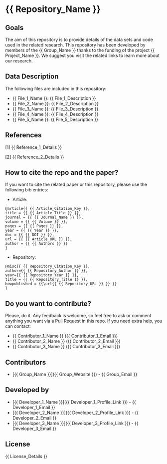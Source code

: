# {{ Repository_Name }}

## Goals

The aim of this repository is to provide details of the data sets and code used in the related research. This repository has been developed by members of the {{ Group_Name }} thanks to the funding of the project {{ Project_Name }}. We suggest you visit the related links to learn more about our research.

## Data Description

The following files are included in this repository:
* {{ File_1_Name }}: {{ File_1_Description }}
* {{ File_2_Name }}: {{ File_2_Description }}
* {{ File_3_Name }}: {{ File_3_Description }}
* {{ File_4_Name }}: {{ File_4_Description }}
* {{ File_5_Name }}: {{ File_5_Description }}

## References

[1] {{ Reference_1_Details }}

[2] {{ Reference_2_Details }}

## How to cite the repo and the paper?

If you want to cite the related paper or this repository, please use the following bib entries:

* Article:
```
@article{{ {{ Article_Citation_Key }},
title = {{ {{ Article_Title }} }},
journal = {{ {{ Journal_Name }} }},
volume = {{ {{ Volume }} }},
pages = {{ {{ Pages }} }},
year = {{ {{ Year }} }},
doi = {{ {{ DOI }} }},
url = {{ {{ Article_URL }} }},
author = {{ {{ Authors }} }}
}
```
* Repository:
```
@misc{{ {{ Repository_Citation_Key }},
author={{ {{ Repository_Author }} }},
year={{ {{ Repository_Year }} }},
title = {{ {{ Repository_Title }} }},
howpublished = {{\url{{ {{ Repository_URL }} }} }}
}
```

## Do you want to contribute?

Please, do it. Any feedback is welcome, so feel free to ask or comment anything you want via a Pull Request in this repo.
If you need extra help, you can contact:
* {{ Contributor_1_Name }} ({{ Contributor_1_Email }})
* {{ Contributor_2_Name }} ({{ Contributor_2_Email }})
* {{ Contributor_3_Name }} ({{ Contributor_3_Email }})

## Contributors

* [{{ Group_Name }}]({{ Group_Website }}) - {{ Group_Email }}

## Developed by

* [{{ Developer_1_Name }}]({{ Developer_1_Profile_Link }}) - {{ Developer_1_Email }}
* [{{ Developer_2_Name }}]({{ Developer_2_Profile_Link }}) - {{ Developer_2_Email }}
* [{{ Developer_3_Name }}]({{ Developer_3_Profile_Link }}) - {{ Developer_3_Email }}

## License

{{ License_Details }}


